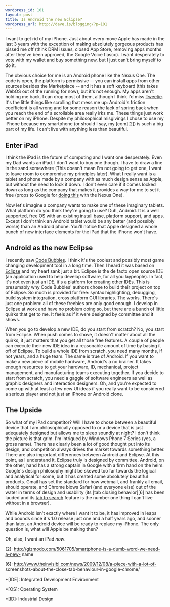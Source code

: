```yaml
---
wordpress_id: 101
layout: post
title: Is Android the new Eclipse?
wordpress_url: http://dave.is/blogging/?p=101
---
```


I want to get rid of my iPhone. Just about every move Apple has made in the last 3 years with the exception of making absolutely gorgeous products has pissed me off (think DRM issues, closed App Store, removing apps months after they've been approved, the Google Voice fiasco). I want desperately to vote with my wallet and buy something new, but I just can't bring myself to do it.

The obvious choice for me is an Android phone like the Nexus One. The code is open, the platform is permissive -- you can install apps from other sources besides the Marketplace -- and it has a soft keyboard (this takes WebOS out of the running for now), but it's not enough. My apps aren't holding me back. I can drop most of them, although I think I'd miss [Tweetie][1]. It's the little things like scrolling that mess me up: Android's friction coefficient is all wrong and for some reason the lack of spring back when you reach the end of a scrollable area really irks me. These things just work better on my iPhone. Despite my philosophical misgivings I chose to use my iPhone because my smartphone (or should I say, my [com][2]) is such a big part of my life. I can't live with anything less than beautiful.

## Enter iPad

I think the iPad is the future of computing and I want one desperately. Even my Dad wants an iPad. I don't want to buy one though. I have to draw a line in the sand somewhere (This doesn't mean I'm not going to get one, I want to leave room to compromise my principles later). What I really want is a tablet and phone made by a company with as much design sense as Apple, but without the need to lock it down. I don't even care if it comes locked down as long as the company that makes it provides a way for me to set it free (props to Google for [doing this][3] with the Nexus One).

Now let's imagine a company wants to make one of these imaginary tablets. What platform do you think they're going to use? Duh, Android. It is a well supported, free OS with an existing install base, platform support, and apps. Except I don't think an Android tablet would be any better (and possibly worse) than an Android phone. You'll notice that Apple designed a whole bunch of new interface elements for the iPad that the iPhone won't have.

## Android as the new Eclipse

I recently saw [Code Bubbles][4]. I think it's the coolest and possibly most game changing development tool in a long time. Then I heard it was based on [Eclipse][5] and my heart sank just a bit. Eclipse is the de facto open source IDE (an application used to help develop software, for all you laypeople). In fact, it's not even just an IDE, it's a platform for creating other IDEs. This is presumably why Code Bubbles' authors chose to build their project on top of Eclipse. So much is provided for free: syntax highlighting, debugging, build system integration, cross platform GUI libraries. The works. There's just one problem: all of these freebies are only good enough. I develop in Eclipse at work and have no problem doing so, but there are a bunch of little quirks that get to me. It feels as if it were designed by committee and it shows.

When you go to develop a new IDE, do you start from scratch? No, you start from Eclipse. When push comes to shove, it doesn't matter about all the quirks, it just matters that you get all those free features. A couple of people can execute their new IDE idea in a reasonable amount of time by basing it off of Eclipse. To build a whole IDE from scratch, you need many months, if not years, and a huge team. The same is true of Android. If you want to make a new piece of mobile hardware, Android's a no brainer. It takes enough resources to get your hardware, ID, mechanical, project management, and manufacturing teams executing together. If you decide to start from scratch, you need a gaggle of software engineers as well as graphic designers and interaction designers. Oh, and you're expected to come up with at least a few new UI ideas if you really want to be considered a serious player and not just an iPhone or Android clone.

## The Upside

So what of my iPad competitor? Will I have to chose between a beautiful device that I am philosophically opposed to or a device that is just adequately designed but allows me to sleep soundly at night? I don't think the picture is that grim. I'm intrigued by Windows Phone 7 Series (yes, a gross name). There has clearly been a lot of good thought put into its design, and competition always drives the market towards something better. There are also important differences between Android and Eclipse. At this point, as I understand it, Eclipse truly is designed by committee. Android, on the other, hand has a strong captain in Google with a firm hand on the helm. Google's design philosophy might be skewed too far towards the logical and analytical for some, but it has created some absolutely beautiful products. Gmail has set the standard for how webmail, and frankly all email, should operate, and Chrome blows Safari (and everyone else) out of the water in terms of design and usability (its [tab closing behavior][6] has been lauded and its [tab to search][7] feature is the number one thing I can't live without in a browser).

While Android isn't exactly where I want it to be, it has improved in leaps and bounds since it's 1.0 release just one and a half years ago, and sooner than later, an Android device will be ready to replace my iPhone. The only question is, what will Apple be making then?

Oh, also, I want an iPad _now_.

 [1]: http://www.atebits.com/tweetie-iphone/

 [2]: http://gizmodo.com/5061705/smartphone-is-a-dumb-word-we-need-a-new- name

 [3]: http://gizmodo.com/5455442/how-to-hack-multitouch-onto-your-nexus-one

 [4]: http://www.cs.brown.edu/people/acb/codebubbles_site.htm

 [5]: http://www.eclipse.org

 [6]: http://www.theinvisibl.com/news/2009/12/08/a-piece-with-a-lot-of- screenshots-about-the-close-tab-behaviour-in-google-chrome/

 [7]: http://www.google.com/support/chrome/bin/answer.py?hl=en&answer=95655

 *[IDE]: Integrated Development Environment

 *[OS]: Operating System

 *[ID]: Industrial Design
